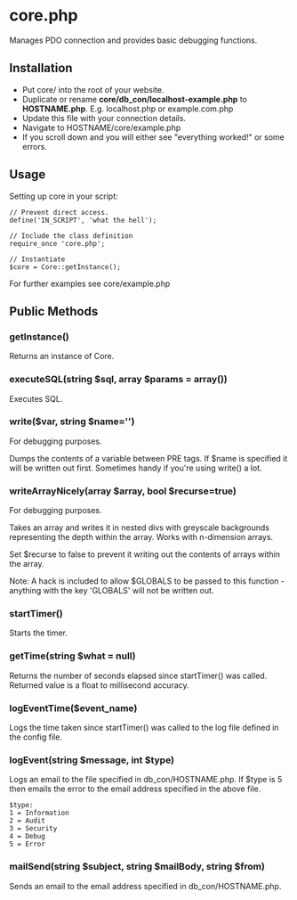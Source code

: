 # core.php #

Manages PDO connection and provides basic debugging functions.


## Installation ##

 *  Put core/ into the root of your website.
 *  Duplicate or rename **core/db_con/localhost-example.php** to **HOSTNAME.php**. E.g. localhost.php or example.com.php
 *  Update this file with your connection details.
 *  Navigate to HOSTNAME/core/example.php
 *  If you scroll down and you will either see "everything worked!" or some errors.


## Usage ##

Setting up core in your script:

    // Prevent direct access.
    define('IN_SCRIPT', 'what the hell');

    // Include the class definition
    require_once 'core.php';

    // Instantiate
    $core = Core::getInstance();

For further examples see core/example.php





## Public Methods ##


### getInstance() ###


Returns an instance of Core.



### executeSQL(string $sql, array $params = array()) ###

Executes SQL.



### write($var, string $name='') ###

For debugging purposes.

Dumps the contents of a variable between PRE tags. If $name is specified it will be written out first. Sometimes handy if you're using write() a lot.



### writeArrayNicely(array $array, bool $recurse=true) ###

For debugging purposes.

Takes an array and writes it in nested divs with greyscale backgrounds representing the depth within the array. Works with n-dimension arrays. 

Set $recurse to false to prevent it writing out the contents of arrays within the array.

Note: A hack is included to allow $GLOBALS to be passed to this function - anything with the key 'GLOBALS' will not be written out.



### startTimer() ###

Starts the timer.



### getTime(string $what = null) ###

Returns the number of seconds elapsed since startTimer() was called. Returned value is a float to millisecond accuracy.



### logEventTime($event\_name) ###

Logs the time taken since startTimer() was called to the log file defined in the config file.



### logEvent(string $message, int $type) ###

Logs an email to the file specified in db\_con/HOSTNAME.php. If $type is 5 then emails the error to the email address specified in the above file.

    $type:
    1 = Information
    2 = Audit
    3 = Security
    4 = Debug
    5 = Error



### mailSend(string $subject, string $mailBody, string $from) ###

Sends an email to the email address specified in db\_con/HOSTNAME.php.
